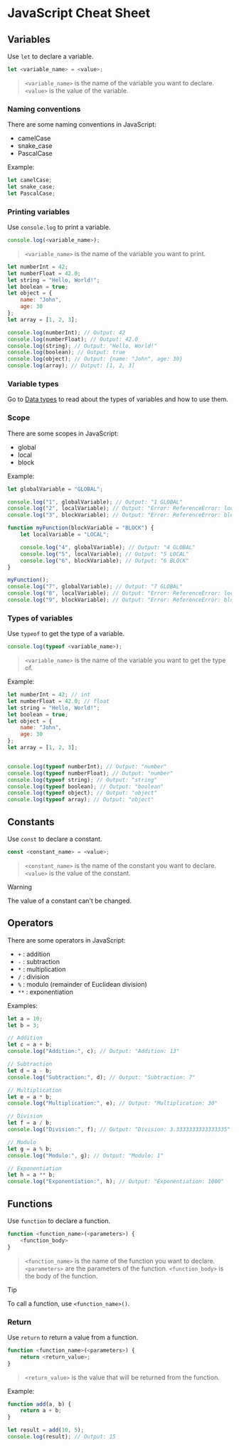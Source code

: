 # JavaScript Cheat Sheet

## Variables

Use `let` to declare a variable.

```js
let <variable_name> = <value>;
```

> `<variable_name>` is the name of the variable you want to declare.
> `<value>` is the value of the variable.

### Naming conventions

There are some naming conventions in JavaScript:

- camelCase
- snake_case
- PascalCase

Example:

```js
let camelCase;
let snake_case;
let PascalCase;
```

### Printing variables

Use `console.log` to print a variable.

```js
console.log(<variable_name>);
```

> `<variable_name>` is the name of the variable you want to print.

```js
let numberInt = 42;
let numberFloat = 42.0;
let string = "Hello, World!";
let boolean = true;
let object = {
    name: "John",
    age: 30
};
let array = [1, 2, 3];

console.log(numberInt); // Output: 42
console.log(numberFloat); // Output: 42.0
console.log(string); // Output: "Hello, World!"
console.log(boolean); // Output: true
console.log(object); // Output: {name: "John", age: 30}
console.log(array); // Output: [1, 2, 3]
```

### Variable types

Go to [Data types](js-data-type.md) to read about the types of variables and how to use them.

### Scope

There are some scopes in JavaScript:

- global
- local
- block

Example:

```js
let globalVariable = "GLOBAL";

console.log("1", globalVariable); // Output: "1 GLOBAL"
console.log("2", localVariable); // Output: "Error: ReferenceError: localVariable is not defined"
console.log("3", blockVariable); // Output: "Error: ReferenceError: blockVariable is not defined"

function myFunction(blockVariable = "BLOCK") {
    let localVariable = "LOCAL";

    console.log("4", globalVariable); // Output: "4 GLOBAL"
    console.log("5", localVariable); // Output: "5 LOCAL"
    console.log("6", blockVariable); // Output: "6 BLOCK"
}

myFunction();
console.log("7", globalVariable); // Output: "7 GLOBAL"
console.log("8", localVariable); // Output: "Error: ReferenceError: localVariable is not defined"
console.log("9", blockVariable); // Output: "Error: ReferenceError: blockVariable is not defined"
```

### Types of variables

Use `typeof` to get the type of a variable.

```js
console.log(typeof <variable_name>);
```

> `<variable_name>` is the name of the variable you want to get the type of.

Example:

```js
let numberInt = 42; // int
let numberFloat = 42.0; // float
let string = "Hello, World!";
let boolean = true;
let object = {
    name: "John",
    age: 30
};
let array = [1, 2, 3];


console.log(typeof numberInt); // Output: "number"
console.log(typeof numberFloat); // Output: "number"
console.log(typeof string); // Output: "string"
console.log(typeof boolean); // Output: "boolean"
console.log(typeof object); // Output: "object" 
console.log(typeof array); // Output: "object"
```

## Constants

Use `const` to declare a constant.

```js
const <constant_name> = <value>;
```

> `<constant_name>` is the name of the constant you want to declare.
> `<value>` is the value of the constant.

> [!warning]
> The value of a constant can't be changed.

## Operators

There are some operators in JavaScript:

- `+` : addition
- `-` : subtraction
- `*` : multiplication
- `/` : division
- `%` : modulo (remainder of Euclidean division)
- `**` : exponentiation

Examples:

```js
let a = 10;
let b = 3;

// Addition
let c = a + b;
console.log("Addition:", c); // Output: "Addition: 13"

// Subtraction
let d = a - b;
console.log("Subtraction:", d); // Output: "Subtraction: 7"

// Multiplication
let e = a * b;
console.log("Multiplication:", e); // Output: "Multiplication: 30"

// Division
let f = a / b;
console.log("Division:", f); // Output: "Division: 3.3333333333333335"

// Modulo
let g = a % b;
console.log("Modulo:", g); // Output: "Modulo: 1"

// Exponentiation
let h = a ** b;
console.log("Exponentiation:", h); // Output: "Exponentiation: 1000"
```

## Functions

Use `function` to declare a function.

```js
function <function_name>(<parameters>) {
    <function_body>
}
```

> `<function_name>` is the name of the function you want to declare.
> `<parameters>` are the parameters of the function.
> `<function_body>` is the body of the function.

> [!tip]
> To call a function, use `<function_name>()`.

### Return

Use `return` to return a value from a function.

```js
function <function_name>(<parameters>) {
    return <return_value>;
}
```

> `<return_value>` is the value that will be returned from the function.

Example:

```js
function add(a, b) {
    return a + b;
}

let result = add(10, 5);
console.log(result); // Output: 15
```
